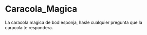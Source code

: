 # Caracola_Magica
La caracola magica de bod esponja, hasle cualquier pregunta que la caracola te respondera.
